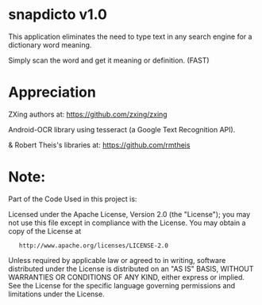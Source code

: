 # snapdicto v1.0

 This application eliminates the need to type text in any search engine for a dictionary word meaning.

 Simply scan the word and get it meaning or definition. (FAST)


 # Appreciation

 ZXing authors at: https://github.com/zxing/zxing

 Android-OCR library using tesseract (a Google Text Recognition API).

  & Robert Theis's libraries at: https://github.com/rmtheis


 # Note:

 Part of the Code Used in this project is:

 Licensed under the Apache License, Version 2.0 (the "License");
 you may not use this file except in compliance with the License.
 You may obtain a copy of the License at
 
       http://www.apache.org/licenses/LICENSE-2.0
 
 Unless required by applicable law or agreed to in writing, software
 distributed under the License is distributed on an "AS IS" BASIS,
 WITHOUT WARRANTIES OR CONDITIONS OF ANY KIND, either express or implied.
 See the License for the specific language governing permissions and
 limitations under the License.




